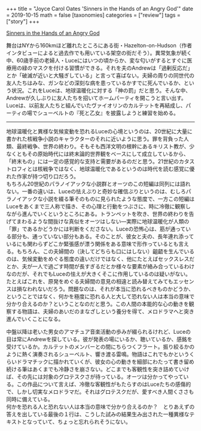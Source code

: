 +++
title = "Joyce Carol Oates 'Sinners in the Hands of an Angry God'"
date = 2019-10-15
math = false
[taxonomies]
categories = ["review"]
tags = ["story"]
+++

[Sinners in the Hands of an Angry God](https://www.newyorker.com/magazine/2019/10/14/sinners-in-the-hands-of-an-angry-god)

舞台はNYから160kmほど離れたところにある街・Hazelton-on-Hudson（作者インタビューによると過去作でも用いている架空の街だそう）。異常気象が続く中、60歳手前の老婦人・Luceにはいつの頃からか、変な匂いがするとすぐに医療用の緑のマスクを付ける習慣ができる。それを夫のAndrewは「過剰反応だ」とか「破滅が近いと大騒ぎしている」と言って喜ばない。夫婦の周りの同世代の友人たちはみな、ガンなどの深刻な病を患っているかすでに死んでいるか、という状況。これをLuceは、地球温暖化に対する「神の罰」だと思う。そんな中、Andrewが久しぶりに友人たちを招いてホームパーティを開こうと言い出す。Luceは、以前友人たちと組んでいたヴァイオリンのカルテットを再結成し、パーティの場でシューベルトの『死と乙女』を披露しようと練習を始める。

---

地球温暖化と異様な気候変動を恐れるLuceの心境というのは、20世紀に大量に書かれた核戦争小説のキャラクターのそれに近いように思う。罪を背負った人類、最終戦争、世界の終わり。そもそも西洋文明の根幹にあるキリスト教が、少なくともその原始時代には終末論的世界観をベースにして成立しているから、「終末もの」には一定の感覚的な支持と需要があるのだと思う。21世紀のカタストロフィとは核戦争ではなく、地球温暖化であるというのは時代を読む感覚に優れた作家が持つ切り口だろう。  
もちろん20世紀のパラノイアックな小説群とオーツのこの短編は同列には語れない。一番の違いは、Luceの怯えぶりと奇妙な確信ぶりというのは、むしろパラノイアックな小説を綴る筆そのものに見られたような態度で、一方この短編はLuceをあくまで三人称で描き、その心理と行動をつぶさに、時に冷徹に観察しながら進んでいくというところにある。トランペットを吹き、世界の終わりを告げてまわるような間抜けな真似をオーツはしない―実際に地球温暖化が人類の「罪」であるかどうかには判断をくださない。Luceの恐怖心は、筋が通っている部分も、通っていない部分もある。そのことが、彼女と夫の、長年連れ添っているにも関わらずどこか緊張感が漂う関係をある意味で形作っているとも言える。もちろん、この夫婦間の（決してどちらも口にはしない）齟齬を生んでいるのは、気候変動をめぐる態度の違いだけではなく、他にたとえばセックスレスだとか、夫が一人で過ごす時間が長すぎるだとか様々な要素が絡み合っているわけなのだが、それでもLuceの怯えが大きくそこに作用しているのは疑いがない。たとえばこれを、原発をめぐる夫婦間の意見の相違と読み替えてみてもエッセンスは損なわれないだろう。問題なのは、それが本当に恐れるべきものかどうか、ということではなく、何かを極度に恐れる人と大して恐れない人は本当の意味で分かり合えるのか？ということなのだと思う。この人間の本能的な心の動きを観察する物語は、夫婦のあいだのまなざしという養分を得て、メロドラマへと突き進んでいくことになる。

中盤以降は老いた男女のアマチュア音楽活動の歩みが綴られるけれど、Luceの目は常にAndrewを探している。彼が発表の場にいるか、聴いているか、感銘を受けているか。カルテットのメンバーとの間にちらつくフラート。振り絞るかのように熱く演奏されるシューベルト、響き渡る雷鳴。物語はこれでもかというくらいドラマチックに描かれていくが、彼女の心の動きを細部にわたって書き留め続ける筆はあくまでも冷静さを崩さない。どこまでも客観性を突き詰めていけば、その先には対象のグロテスクさが待っている。オーツは分かってやっている。この作品について言えば、冷徹な客観性がもたらすのはLuceたちの感傷的で、しかし切実なメロドラマだ。それはグロテスクだが、愛すべき人間くささも同時に備えている。  
何かを恐れる人と恐れない人は本当の意味で分かり合えるのか？　とりあえずの答えを出している最後の１行は、こうした試みの結果生み出された一種異様なテキストとなっていて、ちょっと忘れられそうにない。